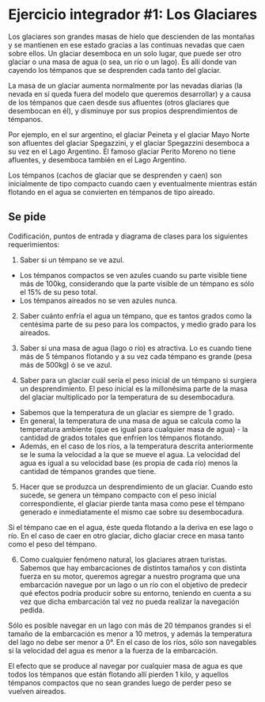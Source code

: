 # Ejercicio integrador #1: Los Glaciares

Los glaciares son grandes masas de hielo que descienden de las montañas y se mantienen en ese estado gracias a las continuas nevadas que caen sobre ellos. Un glaciar desemboca en un solo lugar, que puede ser otro glaciar o una masa de agua (o sea, un río o un lago). Es allí donde van cayendo los témpanos que se desprenden cada tanto del glaciar.

La masa de un glaciar aumenta normalmente por las nevadas diarias (la nevada en sí queda fuera del modelo que queremos desarrollar) y a causa de los témpanos que caen desde sus afluentes (otros glaciares que desembocan en él), y disminuye por sus propios desprendimientos de témpanos.

Por ejemplo, en el sur argentino, el glaciar Peineta y el glaciar Mayo Norte son afluentes del glaciar Spegazzini, y el glaciar Spegazzini desemboca a su vez en el Lago Argentino. El famoso glaciar Perito Moreno no tiene afluentes, y desemboca también en el Lago Argentino.

Los témpanos (cachos de glaciar que se desprenden y caen) son inicialmente de tipo compacto cuando caen y eventualmente mientras están flotando en el agua se convierten en témpanos de tipo aireado. 

## Se pide

Codificación, puntos de entrada y diagrama de clases para los siguientes requerimientos:

1. Saber si un témpano se ve azul. 
  - Los témpanos compactos se ven azules cuando su parte visible tiene más de 100kg, considerando que la parte visible de un témpano es sólo el 15% de su peso total.
  - Los témpanos aireados no se ven azules nunca.  

2. Saber cuánto enfría el agua un témpano, que es tantos grados como la centésima parte de su peso para los compactos, y medio grado para los aireados.

3. Saber si una masa de agua (lago o río) es atractiva. Lo es cuando tiene más de 5 témpanos flotando y a su vez cada témpano es grande (pesa más de 500kg) ó se ve azul.

4. Saber para un glaciar cuál sería el peso inicial de un témpano si surgiera un desprendimiento. El peso inicial es la millonésima parte de la masa del glaciar multiplicado por la temperatura de su desembocadura.
  - Sabemos que la temperatura de un glaciar es siempre de 1 grado.
  - En general, la temperatura de una masa de agua se calcula como la temperatura ambiente (que es igual para cualquier masa de agua) - la cantidad de grados totales que enfríen los témpanos flotando.
  - Además, en el caso de los ríos, a la temperatura descrita anteriormente se le suma la velocidad a la que se mueve el agua. La velocidad del agua es igual a su velocidad base (es propia de cada río) menos la cantidad de témpanos grandes que tiene.

5. Hacer que se produzca un desprendimiento de un glaciar. Cuando esto sucede, se genera un témpano compacto con el peso inicial correspondiente, el glaciar pierde tanta masa como pese el témpano generado e inmediatamente el mismo cae sobre su desembocadura.

Si el témpano cae en el agua, éste queda flotando a la deriva en ese lago o río. En el caso de caer en otro glaciar, dicho glaciar crece en masa tanto como el peso del témpano.

6. Como cualquier fenómeno natural, los glaciares atraen turistas. Sabemos que hay embarcaciones de distintos tamaños y con distinta fuerza en su motor, queremos agregar a nuestro programa que una embarcación navegue por un lago o un río con el objetivo de predecir qué efectos podría producir sobre su entorno, teniendo en cuenta a su vez que dicha embarcación tal vez no pueda realizar la navegación pedida.

Sólo es posible navegar en un lago con más de 20 témpanos grandes si el tamaño de la embarcación es menor a 10 metros, y además la temperatura del lago no debe ser menor a 0°. En el caso de los ríos, sólo son navegables si la velocidad del agua es menor a la fuerza de la embarcación.

El efecto que se produce al navegar por cualquier masa de agua es que todos los témpanos que están flotando allí pierden 1 kilo, y aquellos témpanos compactos que no sean grandes luego de perder peso se vuelven aireados.